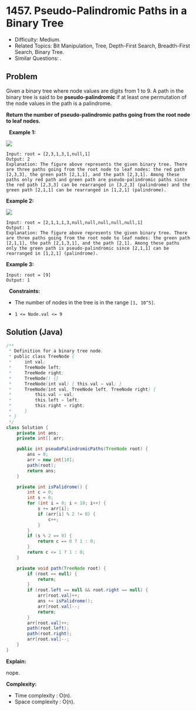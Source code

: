 # 1457. Pseudo-Palindromic Paths in a Binary Tree

- Difficulty: Medium.
- Related Topics: Bit Manipulation, Tree, Depth-First Search, Breadth-First Search, Binary Tree.
- Similar Questions: .

## Problem

Given a binary tree where node values are digits from 1 to 9. A path in the binary tree is said to be **pseudo-palindromic** if at least one permutation of the node values in the path is a palindrome.

**Return the number of **pseudo-palindromic** paths going from the root node to leaf nodes.**

 
**Example 1:**


![](https://assets.leetcode.com/uploads/2020/05/06/palindromic_paths_1.png)


```
Input: root = [2,3,1,3,1,null,1]
Output: 2 
Explanation: The figure above represents the given binary tree. There are three paths going from the root node to leaf nodes: the red path [2,3,3], the green path [2,1,1], and the path [2,3,1]. Among these paths only red path and green path are pseudo-palindromic paths since the red path [2,3,3] can be rearranged in [3,2,3] (palindrome) and the green path [2,1,1] can be rearranged in [1,2,1] (palindrome).
```

**Example 2:**


![](https://assets.leetcode.com/uploads/2020/05/07/palindromic_paths_2.png)


```
Input: root = [2,1,1,1,3,null,null,null,null,null,1]
Output: 1 
Explanation: The figure above represents the given binary tree. There are three paths going from the root node to leaf nodes: the green path [2,1,1], the path [2,1,3,1], and the path [2,1]. Among these paths only the green path is pseudo-palindromic since [2,1,1] can be rearranged in [1,2,1] (palindrome).
```

**Example 3:**

```
Input: root = [9]
Output: 1
```

 
**Constraints:**


	
- The number of nodes in the tree is in the range ```[1, 10^5]```.
	
- ```1 <= Node.val <= 9```



## Solution (Java)

```java
/**
 * Definition for a binary tree node.
 * public class TreeNode {
 *     int val;
 *     TreeNode left;
 *     TreeNode right;
 *     TreeNode() {}
 *     TreeNode(int val) { this.val = val; }
 *     TreeNode(int val, TreeNode left, TreeNode right) {
 *         this.val = val;
 *         this.left = left;
 *         this.right = right;
 *     }
 * }
 */
class Solution {
    private int ans;
    private int[] arr;

    public int pseudoPalindromicPaths(TreeNode root) {
        ans = 0;
        arr = new int[10];
        path(root);
        return ans;
    }

    private int isPalidrome() {
        int c = 0;
        int s = 0;
        for (int i = 0; i < 10; i++) {
            s += arr[i];
            if (arr[i] % 2 != 0) {
                c++;
            }
        }
        if (s % 2 == 0) {
            return c == 0 ? 1 : 0;
        }
        return c <= 1 ? 1 : 0;
    }

    private void path(TreeNode root) {
        if (root == null) {
            return;
        }
        if (root.left == null && root.right == null) {
            arr[root.val]++;
            ans += isPalidrome();
            arr[root.val]--;
            return;
        }
        arr[root.val]++;
        path(root.left);
        path(root.right);
        arr[root.val]--;
    }
}
```

**Explain:**

nope.

**Complexity:**

* Time complexity : O(n).
* Space complexity : O(n).
